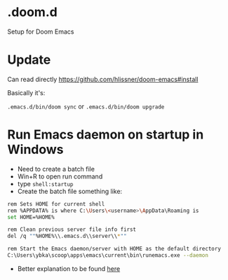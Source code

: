 # .doom.d
Setup for Doom Emacs

# Update
Can read directly https://github.com/hlissner/doom-emacs#install

Basically it's:

`.emacs.d/bin/doom sync` or
`.emacs.d/bin/doom upgrade`

# Run Emacs daemon on startup in Windows
- Need to create a batch file
- Win+R to open run command
- type `shell:startup`
- Create the batch file something like:

``` sh
rem Sets HOME for current shell
rem %APPDATA% is where C:\Users\<username>\AppData\Roaming is
set HOME=%HOME%

rem Clean previous server file info first
del /q ""%HOME%\\.emacs.d\\server\\*""

rem Start the Emacs daemon/server with HOME as the default directory
C:\Users\ybka\scoop\apps\emacs\current\bin\runemacs.exe --daemon
```

- Better explanation to be found [here](https://emacs.stackexchange.com/a/69793/10811 "StackExchange")
